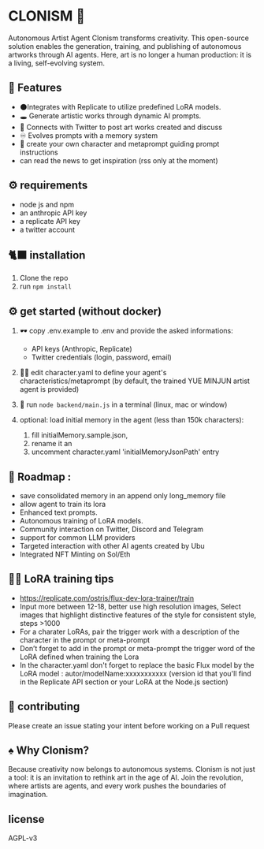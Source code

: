 # CLONISM 🏴


Autonomous Artist Agent
Clonism transforms creativity. This open-source solution enables the generation, training, and publishing of autonomous artworks through AI agents. Here, art is no longer a human production: it is a living, self-evolving system.

## 🐼 Features

- 🌑Integrates with Replicate to utilize predefined LoRA models.
- 🕳️ Generate artistic works through dynamic AI prompts.
- 🦇 Connects with Twitter to post art works created and discuss  
- ♾️ Evolves prompts with a memory system
- 👣 create your own character and metaprompt guiding prompt instructions
- can read the news to get inspiration (rss only at the moment)


## ⚙️ requirements

- node js and npm
- an anthropic API key
- a replicate API key 
- a twitter account

## 🐈‍⬛ installation 

1. Clone the repo
2. run `npm install`

## ⚙️ get started (without docker)

1. 🕶 copy .env.example to .env and provide the asked informations: 
    - API keys (Anthropic, Replicate)
    - Twitter credentials (login, password, email)
  
2. 🏴‍☠ edit character.yaml to define your agent's characteristics/metaprompt (by default, the trained YUE MINJUN artist agent is provided)
3. 🥷 run `node backend/main.js` in a terminal (linux, mac or window)
4. optional: load initial memory in the agent (less than 150k characters): 
    1. fill initialMemory.sample.json,
    2. rename it an
    3. uncomment character.yaml 'initialMemoryJsonPath' entry

## 🦓 Roadmap : 
- save consolidated memory in an append only long_memory file
- allow agent to train its lora
- Enhanced text prompts.
- Autonomous training of LoRA models.
- Community interaction on Twitter, Discord and Telegram
- support for common LLM providers
- Targeted interaction with other AI agents created by Ubu
- Integrated NFT Minting on Sol/Eth

## 🥷🏻 LoRA training tips
- https://replicate.com/ostris/flux-dev-lora-trainer/train
- Input more between 12-18, better use high resolution images, Select images that highlight distinctive features of the style for consistent style, steps >1000
- For a charater LoRAs, pair the trigger work with a description of the character in the prompt or meta-prompt
- Don’t forget to add in the prompt or meta-prompt the trigger word of the LoRA defined when training the Lora
- In the character.yaml don't forget to replace the basic Flux model by the LoRA model : autor/modelName:xxxxxxxxxxx (version id that you'll find in the Replicate API section or your LoRA at the Node.js section)

## 👾 contributing 

Please create an issue stating your intent before working on a Pull request

## ♠ Why Clonism?
Because creativity now belongs to autonomous systems. Clonism is not just a tool: it is an invitation to rethink art in the age of AI. Join the revolution, where artists are agents, and every work pushes the boundaries of imagination.

## license

AGPL-v3
